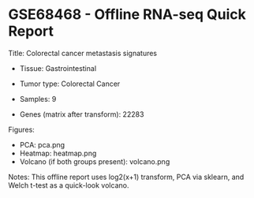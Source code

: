# GSE68468 - Offline RNA-seq Quick Report

Title: Colorectal cancer metastasis signatures

- Tissue: Gastrointestinal

- Tumor type: Colorectal Cancer

- Samples: 9

- Genes (matrix after transform): 22283

Figures:

- PCA: pca.png
- Heatmap: heatmap.png
- Volcano (if both groups present): volcano.png

Notes: This offline report uses log2(x+1) transform, PCA via sklearn, and Welch t-test as a quick-look volcano.
